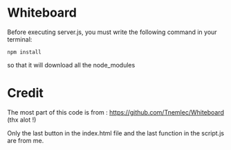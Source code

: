 # Whiteboard

Before executing server.js, you must write the following command in your terminal:

    npm install

so that it will download all the node_modules

# Credit 

The most part of this code is from : https://github.com/Tnemlec/Whiteboard (thx alot !)

Only the last button in the index.html file and the last function in the script.js are from me.